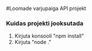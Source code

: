 #Loomade varjupaiga API projekt

### Kuidas projekti jooksutada

1. Kirjuta konsooli "npm install"
2. Kirjuta "node ."